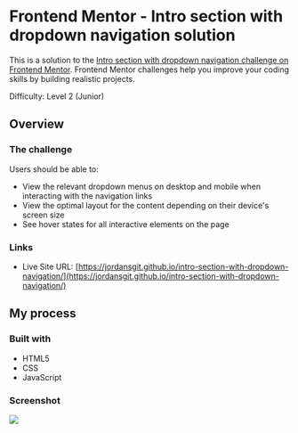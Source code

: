 # Frontend Mentor - Intro section with dropdown navigation solution

This is a solution to the [Intro section with dropdown navigation challenge on Frontend Mentor](https://www.frontendmentor.io/challenges/intro-section-with-dropdown-navigation-ryaPetHE5). Frontend Mentor challenges help you improve your coding skills by building realistic projects. 

Difficulty: Level 2 (Junior)

## Overview

### The challenge

Users should be able to:

- View the relevant dropdown menus on desktop and mobile when interacting with the navigation links
- View the optimal layout for the content depending on their device's screen size
- See hover states for all interactive elements on the page

### Links

- Live Site URL: [https://jordansgit.github.io/intro-section-with-dropdown-navigation/](https://jordansgit.github.io/intro-section-with-dropdown-navigation/)

## My process

### Built with

- HTML5
- CSS
- JavaScript

### Screenshot

![](./screenshot.jpg)

